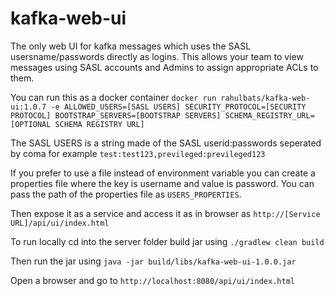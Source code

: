 # kafka-web-ui
The only web UI for kafka messages which uses the SASL usersname/passwords directly as logins.
This allows your team to view messages using SASL accounts and Admins to assign appropriate ACLs to them.

You can run this as a docker container `docker run rahulbats/kafka-web-ui:1.0.7 -e ALLOWED_USERS=[SASL USERS] SECURITY_PROTOCOL=[SECURITY PROTOCOL] BOOTSTRAP_SERVERS=[BOOTSTRAP SERVERS] SCHEMA_REGISTRY_URL=[OPTIONAL SCHEMA REGISTRY URL]` 


The SASL USERS is a string made of the SASL userid:passwords seperated by coma for example `test:test123,previleged:previleged123` 

If you prefer to use a file instead of environment variable you can create a properties file where the key is username and value is password.
You can pass the path of the properties file as `USERS_PROPERTIES`.

Then expose it as a service and access it as in browser as `http://[Service URL]/api/ui/index.html`

To run locally cd into the server folder build jar using `./gradlew clean build`

Then run the jar using `java -jar build/libs/kafka-web-ui-1.0.0.jar`

Open a browser and go to `http://localhost:8080/api/ui/index.html`
